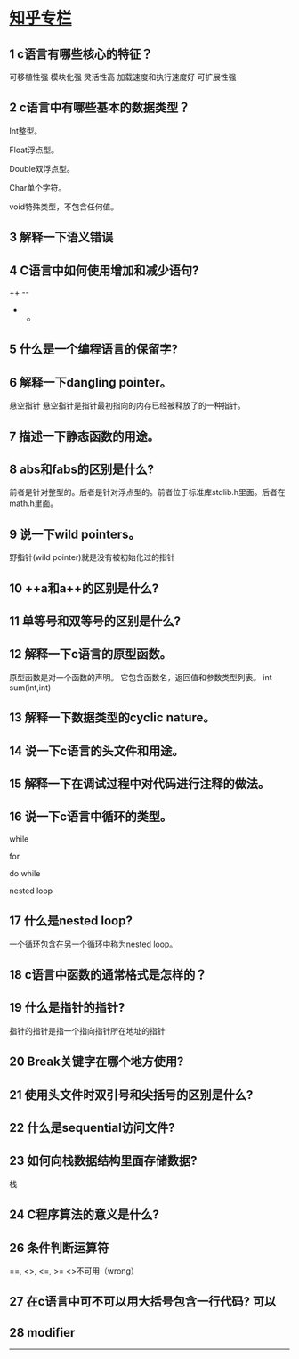 
# [知乎专栏](https://zhuanlan.zhihu.com/p/82217387)

## 1 c语言有哪些核心的特征？
可移植性强
模块化强
灵活性高
加载速度和执行速度好
可扩展性强

## 2 c语言中有哪些基本的数据类型？
Int整型。

Float浮点型。

Double双浮点型。

Char单个字符。

void特殊类型，不包含任何值。

## 3 解释一下语义错误

## 4 C语言中如何使用增加和减少语句?
++ --
+ -

## 5 什么是一个编程语言的保留字?

## 6 解释一下dangling pointer。
悬空指针
悬空指针是指针最初指向的内存已经被释放了的一种指针。 

## 7 描述一下静态函数的用途。

## 8 abs和fabs的区别是什么?
前者是针对整型的。后者是针对浮点型的。前者位于标准库stdlib.h里面。后者在math.h里面。

## 9 说一下wild pointers。
野指针(wild pointer)就是没有被初始化过的指针

## 10  ++a和a++的区别是什么?
## 11  单等号和双等号的区别是什么?
## 12 解释一下c语言的原型函数。
原型函数是对一个函数的声明。
它包含函数名，返回值和参数类型列表。
int sum(int,int)

## 13  解释一下数据类型的cyclic nature。


## 14 说一下c语言的头文件和用途。

## 15 解释一下在调试过程中对代码进行注释的做法。
## 16 说一下c语言中循环的类型。
while

for

do while

nested loop

## 17  什么是nested loop?
一个循环包含在另一个循环中称为nested loop。

## 18 c语言中函数的通常格式是怎样的？
## 19 什么是指针的指针?

指针的指针是指一个指向指针所在地址的指针
## 20 Break关键字在哪个地方使用?
## 21 使用头文件时双引号和尖括号的区别是什么?
## 22 什么是sequential访问文件?
## 23 如何向栈数据结构里面存储数据?
栈
## 24 C程序算法的意义是什么?
## 26 条件判断运算符
==, <>, <=, >=
<>不可用（wrong）
## 27 在c语言中可不可以用大括号包含一行代码? 可以
## 28 modifier




***
